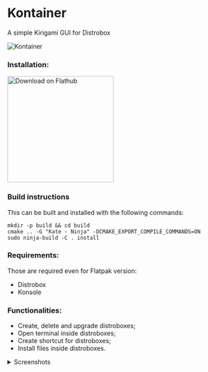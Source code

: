 # Kontainer
A simple Kirigami GUI for Distrobox

![Kontainer](https://github.com/user-attachments/assets/219b68f0-f8f6-41c5-9a7c-9ef631e5354e)

### Installation:

<a href='https://flathub.org/apps/io.github.DenysMb.Kontainer'><img width='240' alt='Download on Flathub' src='https://flathub.org/assets/badges/flathub-badge-en.png'/></a>

### Build instructions
This can be built and installed with the following commands:
```
mkdir -p build && cd build
cmake .. -G "Kate - Ninja" -DCMAKE_EXPORT_COMPILE_COMMANDS=ON
sudo ninja-build -C . install
```

### Requirements:
Those are required even for Flatpak version:
- Distrobox
- Konsole

### Functionalities:
- Create, delete and upgrade distroboxes;
- Open terminal inside distroboxes;
- Create shortcut for distroboxes;
- Install files inside distroboxes.

<details>
<summary>Screenshots</summary>

![Screenshot_20250508_193522](https://github.com/user-attachments/assets/3d1204d9-18e0-4c0d-a188-cf8eb1c3adfd)
![Screenshot_20250508_193559](https://github.com/user-attachments/assets/61d1deb0-2ee8-47d4-b059-bbf301749e91)
![Screenshot_20250508_193616](https://github.com/user-attachments/assets/f5eb2268-ceba-451c-abe5-f6794de70ee0)
![Screenshot_20250508_193644](https://github.com/user-attachments/assets/2fe98ce4-8898-4d3e-a793-021a4af1db4b)

</details>
